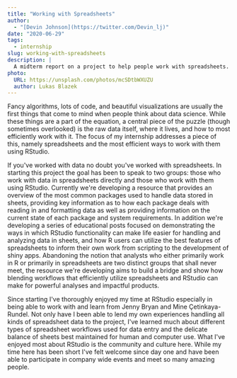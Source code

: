 ```yaml
---
title: "Working with Spreadsheets"
author:
  - "[Devin Johnson](https://twitter.com/Devin_lj)"
date: "2020-06-29"
tags:
  - internship
slug: working-with-spreadsheets
description: |
  A midterm report on a project to help people work with spreadsheets.
photo:
  URL: https://unsplash.com/photos/mcSDtbWXUZU
  author: Lukas Blazek
---
```


Fancy algorithms, lots of code, and beautiful visualizations
are usually the first things that come to mind
when people think about data science.
While these things are a part of the equation,
a central piece of the puzzle (though sometimes overlooked) is the raw data itself,
where it lives,
and how to most efficiently work with it.
The focus of my internship addresses a piece of this,
namely spreadsheets and the most efficient ways to work with them using RStudio.

If you've worked with data no doubt you've worked with spreadsheets.
In starting this project the goal has been to speak to two groups:
those who work with data in spreadsheets directly
and those who work with them using RStudio.
Currently we're developing a resource that provides
an overview of the most common packages used to handle data stored in sheets,
providing key information as to how each package deals with reading in and formatting data
as well as providing information on the current state of each package and system requirements.
In addition we're developing a series of educational posts
focused on demonstrating the ways in which RStudio functionality can make life easier
for handling and analyzing data in sheets,
and how R users can utilize the best features of spreadsheets to inform their own work
from scripting to the development of shiny apps.
Abandoning the notion that analysts who either primarily work in R or primarily in spreadsheets
are two distinct groups that shall never meet,
the resource we're developing aims to build a bridge
and show how blending workflows that efficiently utilize spreadsheets and RStudio
can make for powerful analyses and impactful products.

Since starting I've thoroughly enjoyed my time at RStudio
especially in being able to work with and learn from Jenny Bryan and Mine Çetinkaya-Rundel.
Not only have I been able to lend my own experiences handling all kinds of spreadsheet data to the project,
I've learned much about different types of spreadsheet workflows used for data entry
and the delicate balance of sheets best maintained for human and computer use.
What I've enjoyed most about RStudio is the community and culture here.
While my time here has been short I've felt welcome since day one
and have been able to participate in company wide events and meet so many amazing people.

